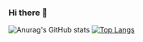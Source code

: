 ### Hi there 👋

<!--
**ehtishamabbas/ehtishamabbas** is a ✨ _special_ ✨ repository because its `README.md` (this file) appears on your GitHub profile.

Here are some ideas to get you started:

- 🔭 I’m currently working on ...
- 🌱 I’m currently learning ...
- 👯 I’m looking to collaborate on ...
- 🤔 I’m looking for help with ...
- 💬 Ask me about ...
- 📫 How to reach me: ...
- 😄 Pronouns: ...
- ⚡ Fun fact: ...
-->

![Anurag's GitHub stats](https://github-readme-stats.vercel.app/api?username=ehtishamabbas&show_icons=true&theme=merko)
[![Top Langs](https://github-readme-stats.vercel.app/api/top-langs/?username=ehtishamabbas&layout=compact&theme=dark)](https://github.com/anuraghazra/github-readme-stats)  
